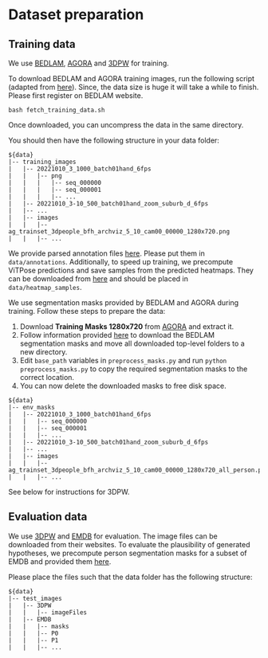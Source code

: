# Dataset preparation

## Training data
We use [BEDLAM](https://bedlam.is.tue.mpg.de), [AGORA](https://agora.is.tue.mpg.de) and [3DPW](https://virtualhumans.mpi-inf.mpg.de/3DPW/) for training.

To download BEDLAM and AGORA training images, run the following script (adapted from [here](https://github.com/pixelite1201/BEDLAM/blob/master/fetch_training_data.sh)). Since, the data size is huge it will take a while to finish. Please first register on BEDLAM website.
```
bash fetch_training_data.sh
```
Once downloaded, you can uncompress the data in the same directory.

You should then have the following structure in your data folder:
```  
${data}  
|-- training_images
|   |-- 20221010_3_1000_batch01hand_6fps
|   |   |-- png
|   |   |   |-- seq_000000
|   |   |   |-- seq_000001
|   |   |   |-- ...
|   |-- 20221010_3-10_500_batch01hand_zoom_suburb_d_6fps
|   |-- ...
|   |-- images
|   |   |-- ag_trainset_3dpeople_bfh_archviz_5_10_cam00_00000_1280x720.png
|   |   |-- ...
```  

We provide parsed annotation files [here](https://cloud.tnt.uni-hannover.de/index.php/s/jQjkkqFaiWdJrwL). Please put them in `data/annotations`.
Additionally, to speed up training, we precompute ViTPose predictions and save samples from the predicted heatmaps. They can be downloaded from [here](https://cloud.tnt.uni-hannover.de/index.php/s/jQjkkqFaiWdJrwL) and should be placed in `data/heatmap_samples`.

We use segmentation masks provided by BEDLAM and AGORA during training. Follow these steps to prepare the data:
1. Download <strong>Training Masks 1280x720</strong> from [AGORA](https://agora.is.tue.mpg.de/download.php) and extract it.
2. Follow information provided [here](https://bedlam.is.tue.mpg.de/download.php) to download the BEDLAM segmentation masks and move all downloaded top-level folders to a new directory.
3. Edit `base_path` variables in `preprocess_masks.py` and run `python preprocess_masks.py` to copy the required segmentation masks to the correct location.
4. You can now delete the downloaded masks to free disk space.

```  
${data}  
|-- env_masks
|   |-- 20221010_3_1000_batch01hand_6fps
|   |   |-- seq_000000
|   |   |-- seq_000001
|   |   |-- ...
|   |-- 20221010_3-10_500_batch01hand_zoom_suburb_d_6fps
|   |-- ...
|   |-- images
|   |   |-- ag_trainset_3dpeople_bfh_archviz_5_10_cam00_00000_1280x720_all_person.png
|   |   |-- ...
```  
See below for instructions for 3DPW.

## Evaluation data
We use [3DPW](https://virtualhumans.mpi-inf.mpg.de/3DPW/) and [EMDB](https://eth-ait.github.io/emdb/) for evaluation. The image files can be downloaded from their websites.
To evaluate the plausibility of generated hypotheses, we precompute person segmentation masks for a subset of EMDB and provided them [here](https://cloud.tnt.uni-hannover.de/index.php/s/jQjkkqFaiWdJrwL). 

Please place the files such that the data folder has the following structure:
```  
${data}  
|-- test_images
|   |-- 3DPW
|   |   |-- imageFiles
|   |-- EMDB
|   |   |-- masks
|   |   |-- P0
|   |   |-- P1
|   |   |-- ...
```  
